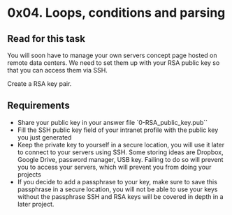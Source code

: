 # 0x04. Loops, conditions and parsing

## Read for this task

You will soon have to manage your own servers concept page hosted on remote data centers. We need to set them up with your RSA public key so that you can access them via SSH.

Create a RSA key pair.

## Requirements

* Share your public key in your answer file `0-RSA_public_key.pub``
* Fill the SSH public key field of your intranet profile with the public key you just generated
* Keep the private key to yourself in a secure location, you will use it later to connect to your servers using SSH. Some storing ideas are Dropbox, Google Drive, password manager, USB key. Failing to do so will prevent you to access your servers, which will prevent you from doing your projects
* If you decide to add a passphrase to your key, make sure to save this passphrase in a secure location, you will not be able to use your keys without the passphrase
SSH and RSA keys will be covered in depth in a later project.